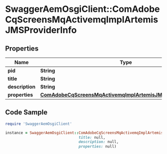 # SwaggerAemOsgiClient::ComAdobeCqScreensMqActivemqImplArtemisJMSProviderInfo

## Properties

Name | Type | Description | Notes
------------ | ------------- | ------------- | -------------
**pid** | **String** |  | [optional] 
**title** | **String** |  | [optional] 
**description** | **String** |  | [optional] 
**properties** | [**ComAdobeCqScreensMqActivemqImplArtemisJMSProviderProperties**](ComAdobeCqScreensMqActivemqImplArtemisJMSProviderProperties.md) |  | [optional] 

## Code Sample

```ruby
require 'SwaggerAemOsgiClient'

instance = SwaggerAemOsgiClient::ComAdobeCqScreensMqActivemqImplArtemisJMSProviderInfo.new(pid: null,
                                 title: null,
                                 description: null,
                                 properties: null)
```


